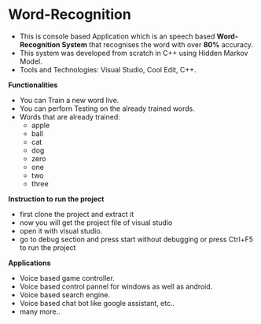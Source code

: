 # Word-Recognition

 * This is console based Application which is an speech based **Word-Recognition System** that recognises the word with over **80%** accuracy.
 * This system was developed from scratch in C++ using Hidden Markov Model.
 * Tools and Technologies: Visual Studio, Cool Edit, C++.
 
 **Functionalities**
 * You can Train a new word live.
 * You can perforn Testing on the already trained words. 
 * Words that are already trained:
   * apple
   * ball
   * cat
   * dog
   * zero
   * one
   * two
   * three

**Instruction to run the project**
 * first clone the project and extract it
 * now you will get the project file of visual studio
 * open it with visual studio.
 * go to debug section and press start without debugging or press Ctrl+F5 to run the project
 
 **Applications**
 * Voice based game controller.
 * Voice based control pannel for windows as well as android.
 * Voice based search engine.
 * Voice based chat bot like google assistant, etc..
 * many more.. 
 
